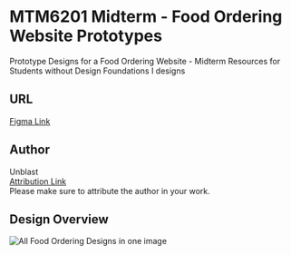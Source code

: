 # MTM6201 Midterm - Food Ordering Website Prototypes
Prototype Designs for a Food Ordering Website - Midterm Resources for Students without Design Foundations I designs

## URL
[Figma Link](https://www.figma.com/file/PgaBgjCEluiCazGPx2al5Q/Burger/duplicate?node-id=0%3A1)

## Author
Unblast  
[Attribution Link](https://www.behance.net/gallery/103537001/Burger-App-Template-Figma)  
Please make sure to attribute the author in your work.

## Design Overview 
![All Food Ordering Designs in one image](https://github.com/imdac/mtm6201-midterm-food-order/blob/ec8afc93d3ac61c4587da92d9684d36c1514955a/prototype%20design/food-ordering-designs-all.png)
